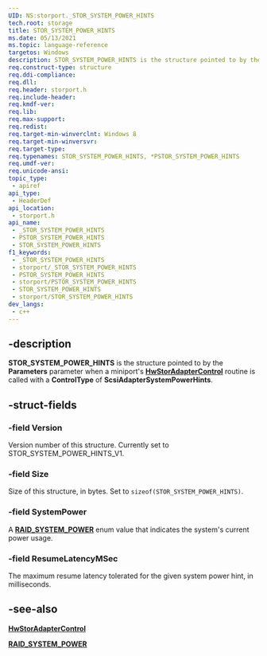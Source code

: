```yaml
---
UID: NS:storport._STOR_SYSTEM_POWER_HINTS
tech.root: storage
title: STOR_SYSTEM_POWER_HINTS
ms.date: 05/13/2021
ms.topic: language-reference
targetos: Windows
description: STOR_SYSTEM_POWER_HINTS is the structure pointed to by the Parameters parameter when a miniport's HwStorAdapterControl routine is called with a ControlType of ScsiAdapterSystemPowerHints.
req.construct-type: structure
req.ddi-compliance: 
req.dll: 
req.header: storport.h
req.include-header: 
req.kmdf-ver: 
req.lib: 
req.max-support: 
req.redist: 
req.target-min-winverclnt: Windows 8
req.target-min-winversvr: 
req.target-type: 
req.typenames: STOR_SYSTEM_POWER_HINTS, *PSTOR_SYSTEM_POWER_HINTS
req.umdf-ver: 
req.unicode-ansi: 
topic_type:
 - apiref
api_type:
 - HeaderDef
api_location:
 - storport.h
api_name:
 - _STOR_SYSTEM_POWER_HINTS
 - PSTOR_SYSTEM_POWER_HINTS
 - STOR_SYSTEM_POWER_HINTS
f1_keywords:
 - _STOR_SYSTEM_POWER_HINTS
 - storport/_STOR_SYSTEM_POWER_HINTS
 - PSTOR_SYSTEM_POWER_HINTS
 - storport/PSTOR_SYSTEM_POWER_HINTS
 - STOR_SYSTEM_POWER_HINTS
 - storport/STOR_SYSTEM_POWER_HINTS
dev_langs:
 - c++
---
```


## -description

**STOR_SYSTEM_POWER_HINTS** is the structure pointed to by the **Parameters** parameter when a miniport's [**HwStorAdapterControl**](nc-storport-hw_adapter_control.md) routine is called with a **ControlType** of **ScsiAdapterSystemPowerHints**.

## -struct-fields

### -field Version

Version number of this structure. Currently set to STOR_SYSTEM_POWER_HINTS_V1.

### -field Size

Size of this structure, in bytes. Set to ```sizeof(STOR_SYSTEM_POWER_HINTS)```.

### -field SystemPower

A [**RAID_SYSTEM_POWER**](ne-storport-raid_system_power.md) enum value that indicates the system's current power usage.

### -field ResumeLatencyMSec

The maximum resume latency tolerated for the given system power hint, in milliseconds.

## -see-also

[**HwStorAdapterControl**](nc-storport-hw_adapter_control.md)

[**RAID_SYSTEM_POWER**](ne-storport-raid_system_power.md)
